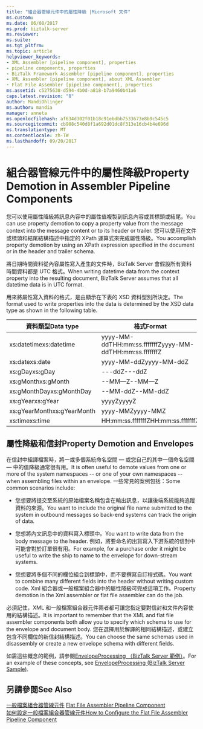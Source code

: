 ```yaml
---
title: "組合器管線元件中的屬性降級 |Microsoft 文件"
ms.custom: 
ms.date: 06/08/2017
ms.prod: biztalk-server
ms.reviewer: 
ms.suite: 
ms.tgt_pltfrm: 
ms.topic: article
helpviewer_keywords:
- XML Assembler [pipeline component], properties
- pipeline components, properties
- BizTalk Framework Assembler [pipeline component], properties
- XML Assembler [pipeline component], about XML Assembler
- Flat File Assembler [pipeline component], properties
ms.assetid: c5275638-d594-4b0d-a818-b7a9460b41a6
caps.latest.revision: "8"
author: MandiOhlinger
ms.author: mandia
manager: anneta
ms.openlocfilehash: af634d302f01b18c91ebdbb7533673e8b9c545c5
ms.sourcegitcommit: cb908c540d8f1a692d01dc8f313e16cb4b4e696d
ms.translationtype: MT
ms.contentlocale: zh-TW
ms.lasthandoff: 09/20/2017
---
```

# <a name="property-demotion-in-assembler-pipeline-components"></a><span data-ttu-id="13862-102">組合器管線元件中的屬性降級</span><span class="sxs-lookup"><span data-stu-id="13862-102">Property Demotion in Assembler Pipeline Components</span></span>
<span data-ttu-id="13862-103">您可以使用屬性降級將訊息內容中的屬性值複製到訊息內容或其標頭或結尾。</span><span class="sxs-lookup"><span data-stu-id="13862-103">You can use property demotion to copy a property value from the message context into the message content or to its header or trailer.</span></span> <span data-ttu-id="13862-104">您可以使用在文件或標頭和結尾結構描述中指定的 XPath 運算式來完成屬性降級。</span><span class="sxs-lookup"><span data-stu-id="13862-104">You accomplish property demotion by using an XPath expression specified in the document or in the header and trailer schema.</span></span>  
  
 <span data-ttu-id="13862-105">將日期時間資料從內容屬性寫入產生的文件時，BizTalk Server 會假設所有資料時間資料都是 UTC 格式。</span><span class="sxs-lookup"><span data-stu-id="13862-105">When writing datetime data from the context property into the resulting document, BizTalk Server assumes that all datetime data is in UTC format.</span></span>  
  
 <span data-ttu-id="13862-106">用來將屬性寫入資料的格式，是由顯示在下表的 XSD 資料型別所決定。</span><span class="sxs-lookup"><span data-stu-id="13862-106">The format used to write properties into the data is determined by the XSD data type as shown in the following table.</span></span>  
  
|<span data-ttu-id="13862-107">資料類型</span><span class="sxs-lookup"><span data-stu-id="13862-107">Data type</span></span>|<span data-ttu-id="13862-108">格式</span><span class="sxs-lookup"><span data-stu-id="13862-108">Format</span></span>|  
|---------------|------------|  
|<span data-ttu-id="13862-109">xs:datetime</span><span class="sxs-lookup"><span data-stu-id="13862-109">xs:datetime</span></span>|<span data-ttu-id="13862-110">yyyy-MM-ddTHH:mm:ss.fffffffZ</span><span class="sxs-lookup"><span data-stu-id="13862-110">yyyy-MM-ddTHH:mm:ss.fffffffZ</span></span>|  
|<span data-ttu-id="13862-111">xs:date</span><span class="sxs-lookup"><span data-stu-id="13862-111">xs:date</span></span>|<span data-ttu-id="13862-112">yyyy-MM-ddZ</span><span class="sxs-lookup"><span data-stu-id="13862-112">yyyy-MM-ddZ</span></span>|  
|<span data-ttu-id="13862-113">xs:gDay</span><span class="sxs-lookup"><span data-stu-id="13862-113">xs:gDay</span></span>|<span data-ttu-id="13862-114">---ddZ</span><span class="sxs-lookup"><span data-stu-id="13862-114">---ddZ</span></span>|  
|<span data-ttu-id="13862-115">xs:gMonth</span><span class="sxs-lookup"><span data-stu-id="13862-115">xs:gMonth</span></span>|<span data-ttu-id="13862-116">--MM—Z</span><span class="sxs-lookup"><span data-stu-id="13862-116">--MM—Z</span></span>|  
|<span data-ttu-id="13862-117">xs:gMonthDay</span><span class="sxs-lookup"><span data-stu-id="13862-117">xs:gMonthDay</span></span>|<span data-ttu-id="13862-118">--MM-ddZ</span><span class="sxs-lookup"><span data-stu-id="13862-118">--MM-ddZ</span></span>|  
|<span data-ttu-id="13862-119">xs:gYear</span><span class="sxs-lookup"><span data-stu-id="13862-119">xs:gYear</span></span>|<span data-ttu-id="13862-120">yyyyZ</span><span class="sxs-lookup"><span data-stu-id="13862-120">yyyyZ</span></span>|  
|<span data-ttu-id="13862-121">xs:gYearMonth</span><span class="sxs-lookup"><span data-stu-id="13862-121">xs:gYearMonth</span></span>|<span data-ttu-id="13862-122">yyyy-MMZ</span><span class="sxs-lookup"><span data-stu-id="13862-122">yyyy-MMZ</span></span>|  
|<span data-ttu-id="13862-123">xs:time</span><span class="sxs-lookup"><span data-stu-id="13862-123">xs:time</span></span>|<span data-ttu-id="13862-124">HH:mm:ss.fffffffZ</span><span class="sxs-lookup"><span data-stu-id="13862-124">HH:mm:ss.fffffffZ</span></span>|  
  
## <a name="property-demotion-and-envelopes"></a><span data-ttu-id="13862-125">屬性降級和信封</span><span class="sxs-lookup"><span data-stu-id="13862-125">Property Demotion and Envelopes</span></span>  
 <span data-ttu-id="13862-126">在信封中組譯檔案時，將一或多個系統命名空間 — 或您自己的其中一個命名空間 — 中的值降級通常很有用。</span><span class="sxs-lookup"><span data-stu-id="13862-126">It is often useful to demote values from one or more of the system namespaces -- or one of your own namespaces -- when assembling files within an envelope.</span></span> <span data-ttu-id="13862-127">一些常見的案例包括：</span><span class="sxs-lookup"><span data-stu-id="13862-127">Some common scenarios include:</span></span>  
  
-   <span data-ttu-id="13862-128">您想要將提交至系統的原始檔案名稱包含在輸出訊息，以讓後端系統能夠追蹤資料的來源。</span><span class="sxs-lookup"><span data-stu-id="13862-128">You want to include the original file name submitted to the system in outbound messages so back-end systems can track the origin of data.</span></span>  
  
-   <span data-ttu-id="13862-129">您想將內文訊息中的資料寫入標頭中。</span><span class="sxs-lookup"><span data-stu-id="13862-129">You want to write data from the body message to the header.</span></span> <span data-ttu-id="13862-130">例如，將要命名的出貨寫入下游系統的信封中可能會對於訂單很有用。</span><span class="sxs-lookup"><span data-stu-id="13862-130">For example, for a purchase order it might be useful to write the ship to name to the envelope for down-stream systems.</span></span>  
  
-   <span data-ttu-id="13862-131">您想要將多個不同的欄位組合到標頭中，而不要撰寫自訂程式碼。</span><span class="sxs-lookup"><span data-stu-id="13862-131">You want to combine many different fields into the header without writing custom code.</span></span> <span data-ttu-id="13862-132">Xml 組合器或一般檔案組合器中的屬性降級可完成這項工作。</span><span class="sxs-lookup"><span data-stu-id="13862-132">Property demotion in the Xml assembler or flat file assembler can do the job.</span></span>  
  
 <span data-ttu-id="13862-133">必須記住，XML 和一般檔案組合器元件兩者都可讓您指定要對信封和文件內容使用的結構描述。</span><span class="sxs-lookup"><span data-stu-id="13862-133">It is important to remember that the XML and flat file assembler components both allow you to specify which schema to use for the envelope and document body.</span></span> <span data-ttu-id="13862-134">您在選擇用於解譯的相同結構描述，或建立包含不同欄位的新信封結構描述。</span><span class="sxs-lookup"><span data-stu-id="13862-134">You can choose the same schemas used in disassembly or create a new envelope schema with different fields.</span></span>  
  
 <span data-ttu-id="13862-135">如需這些概念的範例，請參閱[EnvelopeProcessing （BizTalk Server 範例）](../core/envelopeprocessing-biztalk-server-sample.md)。</span><span class="sxs-lookup"><span data-stu-id="13862-135">For an example of these concepts, see [EnvelopeProcessing (BizTalk Server Sample)](../core/envelopeprocessing-biztalk-server-sample.md).</span></span>  
  
## <a name="see-also"></a><span data-ttu-id="13862-136">另請參閱</span><span class="sxs-lookup"><span data-stu-id="13862-136">See Also</span></span>  
 <span data-ttu-id="13862-137">[一般檔案組合器管線元件](../core/flat-file-assembler-pipeline-component.md) </span><span class="sxs-lookup"><span data-stu-id="13862-137">[Flat File Assembler Pipeline Component](../core/flat-file-assembler-pipeline-component.md) </span></span>  
 [<span data-ttu-id="13862-138">如何設定一般檔案組合器管線元件</span><span class="sxs-lookup"><span data-stu-id="13862-138">How to Configure the Flat File Assembler Pipeline Component</span></span>](../core/how-to-configure-the-flat-file-assembler-pipeline-component.md)